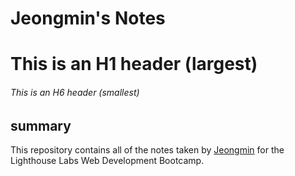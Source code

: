 # Jeongmin's Notes
# This is an H1 header (largest)
###### This is an H6 header (smallest)
## summary
This repository contains all of the notes taken by [Jeongmin](https://github.com/JeongminJamie) for the Lighthouse Labs Web Development Bootcamp.

